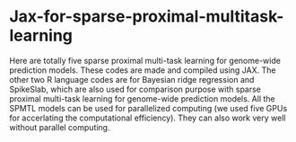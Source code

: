 # Jax-for-sparse-proximal-multitask-learning
Here are totally five sparse proximal multi-task learning for genome-wide prediction models. These codes are made and compiled using JAX. The other two R language codes are for Bayesian ridge regression and SpikeSlab, which are also used for comparison purpose with sparse proximal multi-task learning for genome-wide prediction models.
All the SPMTL models can be used for parallelized computing (we used five GPUs for accerlating the computational efficiency). They can also work very well without parallel computing. 
